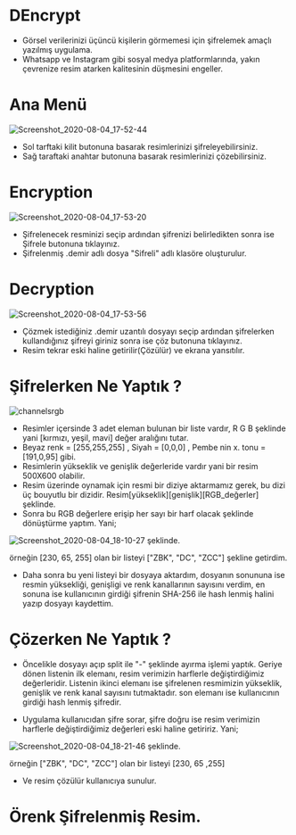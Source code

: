 # DEncrypt

* Görsel verilerinizi üçüncü kişilerin görmemesi için şifrelemek amaçlı yazılmış uygulama.
* Whatsapp ve Instagram gibi sosyal medya platformlarında, yakın çevrenize resim atarken kalitesinin düşmesini engeller.


# Ana Menü

![Screenshot_2020-08-04_17-52-44](https://user-images.githubusercontent.com/54184905/89309016-9659a400-d67b-11ea-986c-359554546aab.png)

* Sol tarftaki kilit butonuna basarak resimlerinizi şifreleyebilirsiniz.
* Sağ taraftaki anahtar butonuna basarak resimlerinizi çözebilirsiniz.


# Encryption

![Screenshot_2020-08-04_17-53-20](https://user-images.githubusercontent.com/54184905/89309018-978ad100-d67b-11ea-8dbd-51f15dc6bb97.png)

* Şifrelenecek resminizi seçip ardından şifrenizi belirledikten sonra ise Şifrele butonuna tıklayınız.
* Şifrelenmiş .demir adlı dosya "Sifreli" adlı klasöre oluşturulur.


# Decryption

![Screenshot_2020-08-04_17-53-56](https://user-images.githubusercontent.com/54184905/89309023-978ad100-d67b-11ea-80d8-894d20d496b9.png)

* Çözmek istediğiniz .demir uzantılı dosyayı seçip ardından şifrelerken kullandığınız şifreyi giriniz sonra ise çöz butonuna tıklayınız.
* Resim tekrar eski haline getirilir(Çözülür) ve ekrana yansıtılır.


# Şifrelerken Ne Yaptık ?

![channelsrgb](https://user-images.githubusercontent.com/54184905/89309831-99a15f80-d67c-11ea-926f-fd3d5bed69a9.gif)

* Resimler içersinde 3 adet eleman bulunan bir liste vardır, R G B şeklinde yani [kırmızı, yeşil, mavi] değer aralığını tutar.
* Beyaz renk = [255,255,255] , Siyah = [0,0,0] , Pembe nin x. tonu = [191,0,95] gibi.
* Resimlerin yükseklik ve genişlik değerleride vardır yani bir resim 500X600 olabilir.
* Resim üzerinde oynamak için resmi bir diziye aktarmamız gerek, bu dizi üç bouyutlu bir dizidir. Resim[yükseklik][genişlik][RGB_değerler] şeklinde.
* Sonra bu RGB değerlere erişip her sayı bir harf olacak şeklinde dönüştürme yaptım. Yani;

![Screenshot_2020-08-04_18-10-27](https://user-images.githubusercontent.com/54184905/89310864-f2252c80-d67d-11ea-93a9-63a370e59985.png) şeklinde.

örneğin [230, 65, 255] olan bir listeyi ["ZBK", "DC", "ZCC"] şekline getirdim.

* Daha sonra bu yeni listeyi bir dosyaya aktardım, dosyanın sonununa ise resmin yüksekliği, genişligi ve renk kanallarının sayısını verdim, en sonuna ise kullanıcının girdiği şifrenin SHA-256 ile hash lenmiş halini yazıp dosyayı kaydettim.



# Çözerken Ne Yaptık ?

* Öncelikle dosyayı açıp split ile "-" şeklinde ayırma işlemi yaptık. Geriye dönen listenin ilk elemanı, resim verimizin harflerle değiştirdiğimiz değerleridir. Listenin ikinci elemanı ise şifrelenen resmimizin yükseklik, genişlik ve renk kanal sayısını tutmaktadır. son elemanı ise kullanıcının girdiği hash lenmiş şifredir.

* Uygulama kullanıcıdan şifre sorar, şifre doğru ise resim verimizin harflerle değiştirdiğimiz değerleri eski haline getiririz. Yani; 


![Screenshot_2020-08-04_18-21-46](https://user-images.githubusercontent.com/54184905/89312046-71ffc680-d67f-11ea-9527-54e9e7da9536.png) şeklinde.


örneğin ["ZBK", "DC", "ZCC"] olan bir listeyi [230, 65 ,255]

* Ve resim çözülür kullanıcıya sunulur.

# Örenk Şifrelenmiş Resim.
